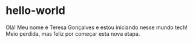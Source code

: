 # hello-world
Olá! Meu nome é Teresa Gonçalves e estou iniciando nesse mundo tech!
Meio perdida, mas feliz por começar esta nova etapa.

